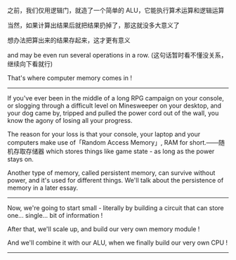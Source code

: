 
之前，我们仅用逻辑门，就造了一个简单的 ALU，它能执行算术运算和逻辑运算

当然，如果计算出结果后就把结果扔掉了，那这就没多大意义了

想办法把算出来的结果存起来，这才更有意义

and may be even run several operations in a row. (这句话暂时看不懂没关系，继续向下看就行)

That's where computer memory comes in !

---

If you've ever been in the middle of a long RPG campaign on your console, or slogging through a difficult level on Minesweeper on your desktop, and your dog came by, tripped and pulled the power cord out of the wall, you know the agony of losing all your progress.

The reason for your loss is that your console, your laptop and your computers make use of「Random Access Memory」, RAM for short.——随机存取存储器 which stores things like game state - as long as the power stays on.

Another type of memory, called persistent memory, can survive without power, and it's used for different things. We'll talk about the persistence of memory in a later essay.

---

Now, we're going to start small - literally by building a circuit that can store one... single... bit of information !

After that, we'll scale up, and build our very own memory module !

And we'll combine it with our ALU, when we finally build our very own CPU !

---



